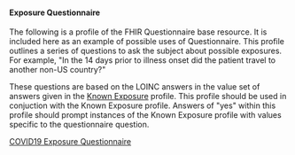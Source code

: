 ﻿
#### Exposure Questionnaire

The following is a profile of the FHIR Questionnaire base resource.  It is included here as an example of possible uses of Questionnaire.  This profile outlines a series of questions to ask the subject about possible exposures.  For example, "In the 14 days prior to illness onset did the patient travel to another non-US country?"  

These questions are based on the LOINC answers in the value set of answers given in the [Known Exposure](StructureDefinition-known-exposure.html) profile.  This profile should be used in conjuction with the Known Exposure profile.  Answers of "yes" within this profile should prompt instances of the Known Exposure profile with values specific to the questionnaire question.

[COVID19 Exposure Questionnaire](StructureDefinition-covid-19-exposure-questionnaire.html)

